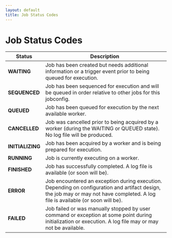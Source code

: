 ```yaml
---
layout: default
title: Job Status Codes
---
```


# Job Status Codes

| Status | Description
| --- | --- |
| **WAITING** | Job has been created but needs additional information or a trigger event prior to being queued for execution.
| **SEQUENCED** | Job has been sequenced for execution and will be queued in order relative to other jobs for this jobconfig.
| **QUEUED** | Job has been queued for execution by the next available worker.
| **CANCELLED** | Job was cancelled prior to being acquired by a worker (during the WAITING or QUEUED state). No log file will be produced.
| **INITIALIZING** | Job has been acquired by a worker and is being prepared for execution.                                                                                                           
| **RUNNING** | Job is currently executing on a worker.
| **FINISHED** | Job has successfully completed. A log file is available (or soon will be).                                                                                                       
| **ERROR** | Job encountered an exception during execution. Depending on configuration and artifact design, the job may or may not have completed. A log file is available (or soon will be).
| **FAILED** | Job failed or was manually stopped by user command or exception at some point during initialization or execution. A log file may or may not be available.
